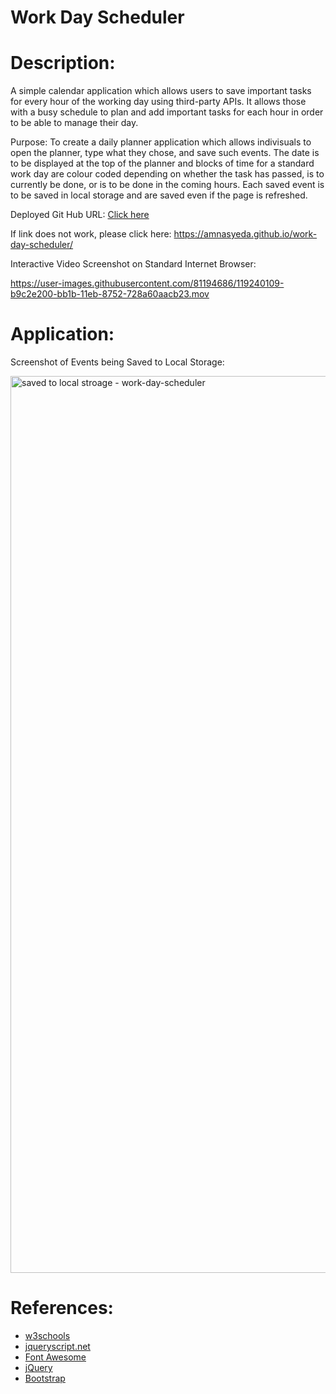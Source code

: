 
# Work Day Scheduler 


# Description:

A simple calendar application which allows users to save important tasks for every hour of the working day using third-party APIs. It allows those with a busy schedule to plan and add important tasks for each hour in order to be able to manage their day. 

Purpose: To create a daily planner application which allows indivisuals to open the planner, type what they chose, and save such events. The date is to be displayed at the top of the planner and blocks of time for a standard work day are colour coded depending on whether the task has passed, is to currently be done, or is to be done in the coming hours. Each saved event is to be saved in local storage and are saved even if the page is refreshed. 

Deployed Git Hub URL: 
<a href="https://amnasyeda.github.io/work-day-scheduler/" target="_blank">Click here</a>

If link does not work, please click here: https://amnasyeda.github.io/work-day-scheduler/




Interactive Video Screenshot on Standard Internet Browser:


https://user-images.githubusercontent.com/81194686/119240109-b9c2e200-bb1b-11eb-8752-728a60aacb23.mov






# Application:

Screenshot of Events being Saved to Local Storage: 


<img width="1435" alt="saved to local stroage - work-day-scheduler" src="https://user-images.githubusercontent.com/81194686/119240123-d4955680-bb1b-11eb-9fc0-233444e2bf28.png">







# References:
- [w3schools](https://www.w3schools.com/jsref/dom_obj_date.asp)
- [jqueryscript.net](https://www.jqueryscript.net/form/Save-Restore-Form-Values-jQuery-Savy.html)
- [Font Awesome](https://fontawesome.com/)
- [jQuery](https://jquery.com/)
- [Bootstrap](https://getbootstrap.com/)

 
